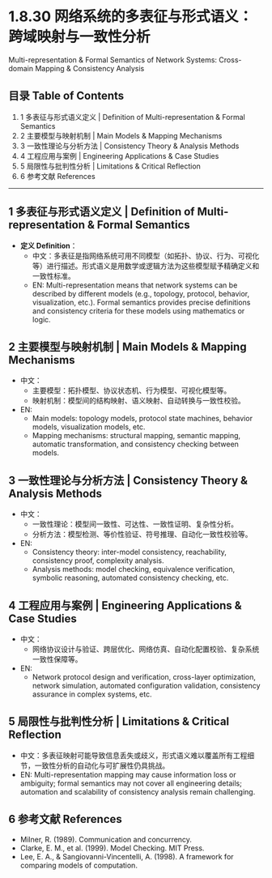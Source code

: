 # 1.8.30 网络系统的多表征与形式语义：跨域映射与一致性分析

Multi-representation & Formal Semantics of Network Systems: Cross-domain Mapping & Consistency Analysis

## 目录 Table of Contents

1. 1 多表征与形式语义定义 | Definition of Multi-representation & Formal Semantics
2. 2 主要模型与映射机制 | Main Models & Mapping Mechanisms
3. 3 一致性理论与分析方法 | Consistency Theory & Analysis Methods
4. 4 工程应用与案例 | Engineering Applications & Case Studies
5. 5 局限性与批判性分析 | Limitations & Critical Reflection
6. 6 参考文献 References

---

## 1 多表征与形式语义定义 | Definition of Multi-representation & Formal Semantics

- **定义 Definition**：
  - 中文：多表征是指网络系统可用不同模型（如拓扑、协议、行为、可视化等）进行描述。形式语义是用数学或逻辑方法为这些模型赋予精确定义和一致性标准。
  - EN: Multi-representation means that network systems can be described by different models (e.g., topology, protocol, behavior, visualization, etc.). Formal semantics provides precise definitions and consistency criteria for these models using mathematics or logic.

## 2 主要模型与映射机制 | Main Models & Mapping Mechanisms

- 中文：
  - 主要模型：拓扑模型、协议状态机、行为模型、可视化模型等。
  - 映射机制：模型间的结构映射、语义映射、自动转换与一致性校验。
- EN:
  - Main models: topology models, protocol state machines, behavior models, visualization models, etc.
  - Mapping mechanisms: structural mapping, semantic mapping, automatic transformation, and consistency checking between models.

## 3 一致性理论与分析方法 | Consistency Theory & Analysis Methods

- 中文：
  - 一致性理论：模型间一致性、可达性、一致性证明、复杂性分析。
  - 分析方法：模型检测、等价性验证、符号推理、自动化一致性校验等。
- EN:
  - Consistency theory: inter-model consistency, reachability, consistency proof, complexity analysis.
  - Analysis methods: model checking, equivalence verification, symbolic reasoning, automated consistency checking, etc.

## 4 工程应用与案例 | Engineering Applications & Case Studies

- 中文：
  - 网络协议设计与验证、跨层优化、网络仿真、自动化配置校验、复杂系统一致性保障等。
- EN:
  - Network protocol design and verification, cross-layer optimization, network simulation, automated configuration validation, consistency assurance in complex systems, etc.

## 5 局限性与批判性分析 | Limitations & Critical Reflection

- 中文：多表征映射可能导致信息丢失或歧义，形式语义难以覆盖所有工程细节，一致性分析的自动化与可扩展性仍具挑战。
- EN: Multi-representation mapping may cause information loss or ambiguity; formal semantics may not cover all engineering details; automation and scalability of consistency analysis remain challenging.

## 6 参考文献 References

- Milner, R. (1989). Communication and concurrency.
- Clarke, E. M., et al. (1999). Model Checking. MIT Press.
- Lee, E. A., & Sangiovanni-Vincentelli, A. (1998). A framework for comparing models of computation.
